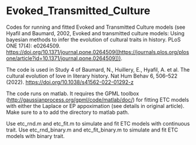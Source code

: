 # Evoked_Transmitted_Culture
Codes for running and fitted Evoked and Transmitted Culture models (see Hyafil and Baumard, 2002, Evoked and transmitted culture models: Using bayesian methods to infer the evolution of cultural traits in history. PLoS ONE 17(4): e0264509. https://doi.org/10.1371/journal.pone.0264509([https://journals.plos.org/plosone/article?id=10.1371/journal.pone.0264509])).

The code is used in Study 4 of Baumard, N., Huillery, E., Hyafil, A. et al. The cultural evolution of love in literary history. Nat Hum Behav 6, 506–522 (2022). https://doi.org/10.1038/s41562-022-01292-z

The code runs on matlab. It requires the GPML toolbox (http://gaussianprocess.org/gpml/code/matlab/doc/) for fitting ETC models with either the Laplace or EP appoximation (see details in original article). Make sure to a to add the directory to matlab path.

Use etc_rnd.m and etc_fit.m to simulate and fit ETC models with continuous trait.  Use etc_rnd_binary.m and etc_fit_binary.m to simulate and fit ETC models with binary trait. 
